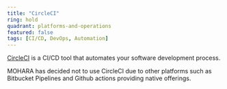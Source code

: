 ```yaml
---
title: "CircleCI"
ring: hold
quadrant: platforms-and-operations
featured: false
tags: [CI/CD, DevOps, Automation]
---
```


[CircleCI](https://circleci.com/) is a CI/CD tool that automates your software development process.

MOHARA has decided not to use CircleCI due to other platforms such as Bitbucket Pipelines and Github actions providing native offerings.
